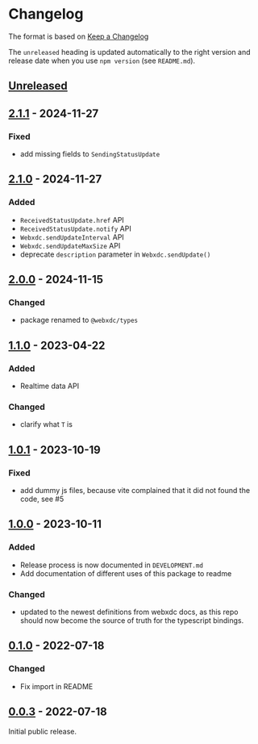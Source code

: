 # Changelog

The format is based on [Keep a Changelog](http://keepachangelog.com/en/1.0.0/)

The `unreleased` heading is updated automatically to the right version and
release date when you use `npm version` (see `README.md`).

## [Unreleased]

## [2.1.1][] - 2024-11-27

### Fixed

- add missing fields to `SendingStatusUpdate`

## [2.1.0][] - 2024-11-27

### Added

- `ReceivedStatusUpdate.href` API
- `ReceivedStatusUpdate.notify` API
- `Webxdc.sendUpdateInterval` API
- `Webxdc.sendUpdateMaxSize` API
- deprecate `description` parameter in `Webxdc.sendUpdate()`

## [2.0.0][] - 2024-11-15

### Changed

- package renamed to `@webxdc/types`

## [1.1.0] - 2023-04-22

### Added

- Realtime data API

### Changed

- clarify what `T` is

## [1.0.1] - 2023-10-19

### Fixed

- add dummy js files, because vite complained that it did not found the code, see #5

## [1.0.0] - 2023-10-11

### Added

- Release process is now documented in `DEVELOPMENT.md`
- Add documentation of different uses of this package to readme

### Changed

- updated to the newest definitions from webxdc docs, as this repo should now become the source of truth for the typescript bindings. 

## [0.1.0] - 2022-07-18

### Changed

- Fix import in README

## [0.0.3] - 2022-07-18

Initial public release.


[Unreleased]: https://github.com/webxdc/webxdc-types/compare/v2.1.1...HEAD
[2.1.1]: https://github.com/webxdc/webxdc-types/compare/v2.1.0...v2.1.1
[2.1.0]: https://github.com/webxdc/webxdc-types/compare/v2.0.0...v2.1.0
[2.0.0]: https://github.com/webxdc/webxdc-types/compare/v1.1.0...v2.0.0
[1.1.0]: https://github.com/webxdc/webxdc-types/compare/v1.0.1...v1.1.0
[1.0.1]: https://github.com/webxdc/webxdc-types/compare/v1.0.0...v1.0.1
[1.0.0]: https://github.com/webxdc/webxdc-types/tree/v1.0.0
[0.1.0]: https://github.com/webxdc/webxdc-types/tree/v0.1.0
[0.0.3]: https://github.com/webxdc/webxdc-types/tree/v0.0.3
